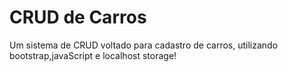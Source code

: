 # CRUD de Carros

Um sistema de CRUD voltado para cadastro de carros, utilizando bootstrap,javaScript e localhost storage! 
